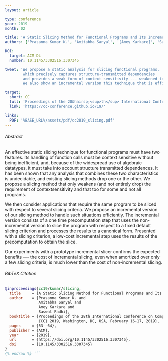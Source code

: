 ```yaml
---
layout: article

type: conference
year: 2019
month: 02

title: 'A Static Slicing Method for Functional Programs and Its Incremental Version'
authors: ['Prasanna Kumar K.', 'Amitabha Sanyal', '[Amey Karkare]', 'Saswat Padhi']

DOI:
  target: ACM DL
  number: 10.1145/3302516.3307345

tweet: 'We propose a static analysis for slicing functional programs,
        which precisely captures structure-transmitted dependencies
        and provides a weak form of context sensitivity --- weakened to guarantee decidability.
        We also show an incremental version this technique that is efficient in practice.'

target:
  short: CC
  full: 'Proceedings of the 28&hairsp;<sup>th</sup> International Conference on Compiler Construction, 2019'
  link: 'https://cc-conference.github.io/19/'

links:
  PDF: '%BASE_URL%/assets/pdf/cc2019_slicing.pdf'
---
```


###### Abstract

An effective static slicing technique for functional programs must have two features.
Its handling of function calls must be context sensitive without being inefficient,
and, because of the widespread use of algebraic datatypes,
it must take into account structure transmitted dependences.
It has been shown that any analysis that combines these two characteristics is undecidable,
and existing slicing methods drop one or the other.
We propose a slicing method that only weakens (and not entirely drop)
the requirement of contextsensitivity and that too for some and not all programs.

We then consider applications that require the same program to be sliced
with respect to several slicing criteria.
We propose an incremental version of our slicing method to handle such situations efficiently.
The incremental version consists of a one time precomputation step
that uses the non-incremental version to slice the program
with respect to a fixed default slicing criterion and processes the results to a canonical form.
Presented with a slicing criterion, a low-cost incremental step
uses the results of the precomputation to obtain the slice.

Our experiments with a prototype incremental slicer confirms the expected benefits ---
the cost of incremental slicing, even when amortized over only a few slicing criteria,
is much lower than the cost of non-incremental slicing.

###### BibTeX Citation

```bibtex {% raw %}
@inproceedings{cc19/kumar/slicing,
  title     = {A Static Slicing Method for Functional Programs and Its Incremental Version},
  author    = {Prasanna Kumar K. and
               Amitabha Sanyal and
               Amey Karkare and
               Saswat Padhi},
  booktitle = {Proceedings of the 28th International Conference on Compiler Construction,
               {CC} 2019, Washington, DC, USA, February 16-17, 2019},
  pages     = {53--64},
  publisher = {ACM},
  year      = {2019},
  url       = {https://doi.org/10.1145/3302516.3307345},
  doi       = {10.1145/3302516.3307345}
}
{% endraw %} ```